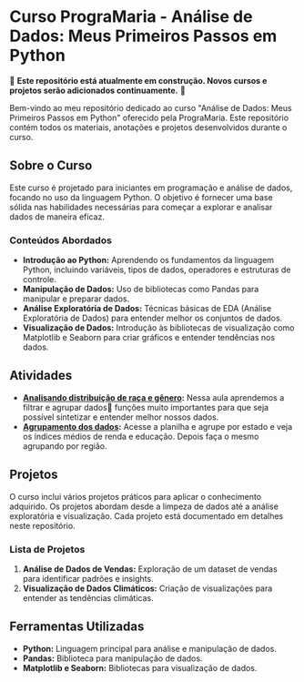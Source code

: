 # Curso PrograMaria - Análise de Dados: Meus Primeiros Passos em Python

🚧 **Este repositório está atualmente em construção. Novos cursos e projetos serão adicionados continuamente.** 🚧

Bem-vindo ao meu repositório dedicado ao curso "Análise de Dados: Meus Primeiros Passos em Python" oferecido pela PrograMaria. Este repositório contém todos os materiais, anotações e projetos desenvolvidos durante o curso.

## Sobre o Curso

Este curso é projetado para iniciantes em programação e análise de dados, focando no uso da linguagem Python. O objetivo é fornecer uma base sólida nas habilidades necessárias para começar a explorar e analisar dados de maneira eficaz.

### Conteúdos Abordados

- **Introdução ao Python:** Aprendendo os fundamentos da linguagem Python, incluindo variáveis, tipos de dados, operadores e estruturas de controle.
- **Manipulação de Dados:** Uso de bibliotecas como Pandas para manipular e preparar dados.
- **Análise Exploratória de Dados:** Técnicas básicas de EDA (Análise Exploratória de Dados) para entender melhor os conjuntos de dados.
- **Visualização de Dados:** Introdução às bibliotecas de visualização como Matplotlib e Seaborn para criar gráficos e entender tendências nos dados.

## Atividades

- **[Analisando distribuição de raça e gênero](https://docs.google.com/spreadsheets/d/14vfPH7nQcym3A9BLMTpunOl6baYIEkQW/edit?usp=sharing&ouid=112931707989297299271&rtpof=true&sd=true):** Nessa aula aprendemos a filtrar e agrupar dados🎲 funções muito importantes para que seja possível sintetizar e entender melhor nossos dados.
- **[Agrupamento dos dados](https://docs.google.com/spreadsheets/d/1KkDO5fzkFUGhAZfW74TND3qJNz-AmOU8OeLmVIcNORI/edit?usp=sharing):** Acesse a planilha e agrupe por estado e veja os índices médios de renda e educação. Depois faça o mesmo agrupando por região.

## Projetos

O curso inclui vários projetos práticos para aplicar o conhecimento adquirido. Os projetos abordam desde a limpeza de dados até a análise exploratória e visualização. Cada projeto está documentado em detalhes neste repositório.

### Lista de Projetos

1. **Análise de Dados de Vendas:** Exploração de um dataset de vendas para identificar padrões e insights.
2. **Visualização de Dados Climáticos:** Criação de visualizações para entender as tendências climáticas.

## Ferramentas Utilizadas

- **Python:** Linguagem principal para análise e manipulação de dados.
- **Pandas:** Biblioteca para manipulação de dados.
- **Matplotlib e Seaborn:** Bibliotecas para visualização de dados.
